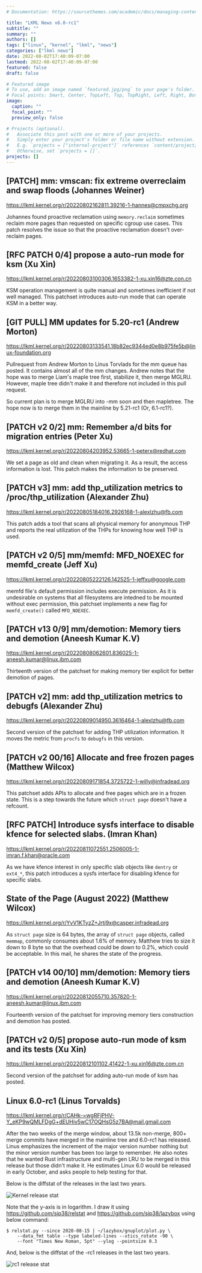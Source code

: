 ```yaml
---
# Documentation: https://sourcethemes.com/academic/docs/managing-content/

title: "LKML News v6.0-rc1"
subtitle: ""
summary: ""
authors: []
tags: ["linux", "kernel", "lkml", "news"]
categories: ["lkml news"]
date: 2022-08-02T17:40:09-07:00
lastmod: 2022-08-02T17:40:09-07:00
featured: false
draft: false

# Featured image
# To use, add an image named `featured.jpg/png` to your page's folder.
# Focal points: Smart, Center, TopLeft, Top, TopRight, Left, Right, BottomLeft, Bottom, BottomRight.
image:
  caption: ""
  focal_point: ""
  preview_only: false

# Projects (optional).
#   Associate this post with one or more of your projects.
#   Simply enter your project's folder or file name without extension.
#   E.g. `projects = ["internal-project"]` references `content/project/deep-learning/index.md`.
#   Otherwise, set `projects = []`.
projects: []
---
```


[PATCH] mm: vmscan: fix extreme overreclaim and swap floods (Johannes Weiner)
-----------------------------------------------------------------------------

https://lkml.kernel.org/r/20220802162811.39216-1-hannes@cmpxchg.org

Johannes found proactive reclamation using `memory.reclaim` sometimes reclaim
more pages than requested on specific cgroup use cases.  This patch resolves
the issue so that the proactive reclamation doesn't over-reclaim pages.


[RFC PATCH 0/4] propose a auto-run mode for ksm (Xu Xin)
--------------------------------------------------------

https://lkml.kernel.org/r/20220803100306.1653382-1-xu.xin16@zte.con.cn

KSM operation management is quite manual and sometimes inefficient if not well
managed.  This patchset introduces auto-run mode that can operate KSM in a
better way.


[GIT PULL] MM updates for 5.20-rc1 (Andrew Morton)
--------------------------------------------------

https://lkml.kernel.org/r/20220803133541.18b82ec9344ed0e8b975fe5b@linux-foundation.org

Pullrequest from Andrew Morton to Linus Torvlads for the mm queue has posted.
It contains almost all of the mm changes.  Andrew notes that the hope was to
merge Liam's maple tree first, stabilize it, then merge MGLRU.  However, maple
tree didn't make it and therefore not included in this pull request. 

So current plan is to merge MGLRU into -mm soon and then mapletree.  The hope
now is to merge them in the mainline by 5.21-rc1 (Or, 6.1-rc1?).


[PATCH v2 0/2] mm: Remember a/d bits for migration entries (Peter Xu)
---------------------------------------------------------------------

https://lkml.kernel.org/r/20220804203952.53665-1-peterx@redhat.com

We set a page as old and clean when migrating it.  As a result, the access
information is lost.  This patch makes the information to be preserved.


[PATCH v3] mm: add thp_utilization metrics to /proc/thp_utilization (Alexander Zhu)
-----------------------------------------------------------------------------------

https://lkml.kernel.org/r/20220805184016.2926168-1-alexlzhu@fb.com

This patch adds a tool that scans all physical memory for anonymous THP and
reports the real utilization of the THPs for knowing how well THP is used.


[PATCH v2 0/5] mm/memfd: MFD_NOEXEC for memfd_create (Jeff Xu)
--------------------------------------------------------------

https://lkml.kernel.org/r/20220805222126.142525-1-jeffxu@google.com

memfd file's default permission includes execute permission.  As it is
undesirable on systems that all filesystems are intedned to be mounted without
exec permission, this patchset implements a new flag for `memfd_create()`
called `MFD_NOEXEC`.


[PATCH v13 0/9] mm/demotion: Memory tiers and demotion (Aneesh Kumar K.V)
-------------------------------------------------------------------------

https://lkml.kernel.org/r/20220808062601.836025-1-aneesh.kumar@linux.ibm.com

Thirteenth version of the patchset for making memory tier explicit for better
demotion of pages.


[PATCH v2] mm: add thp_utilization metrics to debugfs (Alexander Zhu)
---------------------------------------------------------------------

https://lkml.kernel.org/r/20220809014950.3616464-1-alexlzhu@fb.com

Second version of the patchset for adding THP utilization information.  It
moves the metric from `procfs` to `debugfs` in this version.


[PATCH v2 00/16] Allocate and free frozen pages (Matthew Wilcox)
----------------------------------------------------------------

https://lkml.kernel.org/r/20220809171854.3725722-1-willy@infradead.org

This patchset adds APIs to allocate and free pages which are in a frozen state.
This is a step towards the future which `struct page` doesn't have a refcount.


[RFC PATCH] Introduce sysfs interface to disable kfence for selected slabs. (Imran Khan)
----------------------------------------------------------------------------------------

https://lkml.kernel.org/r/20220811072551.2506005-1-imran.f.khan@oracle.com

As we have kfence interest in only specific slab objects like `dentry` or
`ext4_*`, this patch introduces a sysfs interface for disabling kfence for
specific slabs.


State of the Page (August 2022) (Matthew Wilcox)
------------------------------------------------

https://lkml.kernel.org/r/YvV1KTyzZ+Jrtj9x@casper.infradead.org

As `struct page` size is 64 bytes, the array of `struct page` objects, called
`memmap`, commonly consumes about 1.6% of memory.  Matthew tries to size it
down to 8 byte so that the overhead could be down to 0.2%, which could be
acceptable.  In this mail, he shares the state of the progress.


[PATCH v14 00/10] mm/demotion: Memory tiers and demotion (Aneesh Kumar K.V)
---------------------------------------------------------------------------

https://lkml.kernel.org/r/20220812055710.357820-1-aneesh.kumar@linux.ibm.com

Fourteenth version of the patchset for improving memory tiers construction and
demotion has posted.


[PATCH v2 0/5] propose auto-run mode of ksm and its tests (Xu Xin)
------------------------------------------------------------------

https://lkml.kernel.org/r/20220812101102.41422-1-xu.xin16@zte.com.cn

Second version of the patchset for adding auto-run mode of ksm has posted.


Linux 6.0-rc1 (Linus Torvalds)
------------------------------

https://lkml.kernel.org/r/CAHk-=wgRFjPHV-Y_eKP9wQMLFDgG+dEUHiv5wC17OQHsG5z7BA@mail.gmail.com

After the two weeks of the merge window, about 13.5k non-merge, 800+ merge
commits have merged in the mainline tree and 6.0-rc1 has released.  Linus
emphasizes the increment of the major version number nothing but the minor
version number has been too large to remember.  He also notes that he wanted
Rust infrastructure and multi-gen LRU to be merged in this release but those
didn't make it.  He estimates Linux 6.0 would be released in early October, and
asks people to help testing for that.

Below is the diffstat of the releases in the last two years.

![Kernel release stat](/img/kernel_release_stat/v5.9-rc2..v6.0-rc1.png)

Note that the y-axis is in logarithm.  I draw it using
https://github.com/sjp38/relstat and https://github.com/sjp38/lazybox using
below command:

    $ relstat.py --since 2020-08-15 | ~/lazybox/gnuplot/plot.py \
	    --data_fmt table --type labeled-lines --xtics_rotate -90 \
	    --font "Times New Roman, 5pt" --ylog --pointsize 0.3


And, below is the diffstat of the -rc1 releases in the last two years.

![rc1 release stat](/img/kernel_release_stat/v6.0-rc1-only.png)
